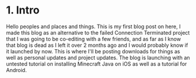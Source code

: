 # 1. Intro
Hello peoples and places and things. This is my first blog post on here, I made this blog as an alternative to the failed Connection Terminated project that I was going to be co-editing with a few friends, and as far as I know that blog is dead as I left it over 2 months ago and I would probably know if it launched by now. This is where I'll be posting downloads for things as well as personal updates and project updates. The blog is launching with an untested tutorial on installing Minecraft Java on iOS as well as a tutorial for Android.